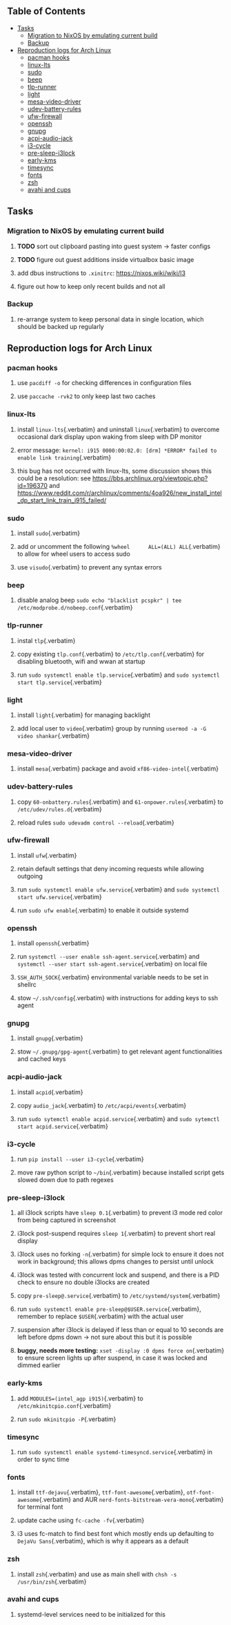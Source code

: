 ## Table of Contents
-   [Tasks](#tasks)
    -   [Migration to NixOS by emulating current
        build](#migration-to-nixos-by-emulating-current-build)
    -   [Backup](#backup)
-   [Reproduction logs for Arch
    Linux](#reproduction-logs-for-arch-linux)
    -   [pacman hooks](#pacman-hooks)
    -   [linux-lts](#linux-lts)
    -   [sudo](#sudo)
    -   [beep](#beep)
    -   [tlp-runner](#tlp-runner)
    -   [light](#light)
    -   [mesa-video-driver](#mesa-video-driver)
    -   [udev-battery-rules](#udev-battery-rules)
    -   [ufw-firewall](#ufw-firewall)
    -   [openssh](#openssh)
    -   [gnupg](#gnupg)
    -   [acpi-audio-jack](#acpi-audio-jack)
    -   [i3-cycle](#i3-cycle)
    -   [pre-sleep-i3lock](#pre-sleep-i3lock)
    -   [early-kms](#early-kms)
    -   [timesync](#timesync)
    -   [fonts](#fonts)
    -   [zsh](#zsh)
    -   [avahi and cups](#avahi-and-cups)

## Tasks

### Migration to NixOS by emulating current build

1.  **TODO** sort out clipboard pasting into guest system -\>
    faster configs

2.  **TODO** figure out guest additions inside virtualbox
    basic image

3.  add dbus instructions to `.xinitrc`: <https://nixos.wiki/wiki/I3>

4.  figure out how to keep only recent builds and not all

### Backup

1.  re-arrange system to keep personal data in single location, which
    should be backed up regularly

## Reproduction logs for Arch Linux

### pacman hooks

1.  use `pacdiff -o` for checking differences in configuration files

2.  use `paccache -rvk2` to only keep last two caches

### linux-lts

1.  install `linux-lts`{.verbatim} and uninstall `linux`{.verbatim} to
    overcome occasional dark display upon waking from sleep with DP
    monitor

2.  error message:
    `kernel: i915 0000:00:02.0: [drm] *ERROR* failed to enable link training`{.verbatim}

3.  this bug has not occurred with linux-lts, some discussion shows this
    could be a resolution: see
    <https://bbs.archlinux.org/viewtopic.php?id=196370> and
    <https://www.reddit.com/r/archlinux/comments/4oa926/new_install_intel_dp_start_link_train_i915_failed/>

### sudo

1.  install `sudo`{.verbatim}

2.  add or uncomment the following
    `%wheel      ALL=(ALL) ALL`{.verbatim} to allow for wheel users to
    access sudo

3.  use `visudo`{.verbatim} to prevent any syntax errors

### beep

1.  disable analog beep
    `sudo echo "blacklist pcspkr" | tee /etc/modprobe.d/nobeep.conf`{.verbatim}

### tlp-runner

1.  instal `tlp`{.verbatim}

2.  copy existing `tlp.conf`{.verbatim} to `/etc/tlp.conf`{.verbatim}
    for disabling bluetooth, wifi and wwan at startup

3.  run `sudo systemctl enable tlp.service`{.verbatim} and
    `sudo systemctl start tlp.service`{.verbatim}

### light

1.  install `light`{.verbatim} for managing backlight

2.  add local user to `video`{.verbatim} group by running
    `usermod -a -G video shankar`{.verbatim}

### mesa-video-driver

1.  install `mesa`{.verbatim} package and avoid
    `xf86-video-intel`{.verbatim}

### udev-battery-rules

1.  copy `60-onbattery.rules`{.verbatim} and
    `61-onpower.rules`{.verbatim} to `/etc/udev/rules.d`{.verbatim}

2.  reload rules `sudo udevadm control --reload`{.verbatim}

### ufw-firewall

1.  install `ufw`{.verbatim}

2.  retain default settings that deny incoming requests while allowing
    outgoing

3.  run `sudo systemctl enable ufw.service`{.verbatim} and
    `sudo systemctl start ufw.service`{.verbatim}

4.  run `sudo ufw enable`{.verbatim} to enable it outside systemd

### openssh

1.  install `openssh`{.verbatim}

2.  run `systemctl --user enable ssh-agent.service`{.verbatim} and
    `systemctl --user start ssh-agent.service`{.verbatim} on local file

3.  `SSH_AUTH_SOCK`{.verbatim} environmental variable needs to be set in
    shellrc

4.  stow `~/.ssh/config`{.verbatim} with instructions for adding keys to
    ssh agent

### gnupg

1.  install `gnupg`{.verbatim}

2.  stow `~/.gnupg/gpg-agent`{.verbatim} to get relevant agent
    functionalities and cached keys

### acpi-audio-jack

1.  install `acpid`{.verbatim}

2.  copy `audio_jack`{.verbatim} to `/etc/acpi/events`{.verbatim}

3.  run `sudo sytemctl enable acpid.service`{.verbatim} and
    `sudo sytemctl start acpid.service`{.verbatim}

### i3-cycle

1.  run `pip install --user i3-cycle`{.verbatim}

2.  move raw python script to `~/bin`{.verbatim} because installed
    script gets slowed down due to path regexes

### pre-sleep-i3lock

1.  all i3lock scripts have `sleep 0.1`{.verbatim} to prevent i3 mode
    red color from being captured in screenshot

2.  i3lock post-suspend requires `sleep 1`{.verbatim} to prevent short
    real display

3.  i3lock uses no forking `-n`{.verbatim} for simple lock to ensure it
    does not work in background; this allows dpms changes to persist
    until unlock

4.  i3lock was tested with concurrent lock and suspend, and there is a
    PID check to ensure no double i3locks are created

5.  copy `pre-sleep@.service`{.verbatim} to
    `/etc/systemd/system`{.verbatim}

6.  run `sudo systemctl enable pre-sleep@$USER.service`{.verbatim},
    remember to replace `$USER`{.verbatim} with the actual user

7.  suspension after i3lock is delayed if less than or equal to 10
    seconds are left before dpms down -\> not sure about this but it is
    possible

8.  **buggy, needs more testing:**
    `xset -display :0 dpms force on`{.verbatim} to ensure screen lights
    up after suspend, in case it was locked and dimmed earlier

### early-kms

1.  add `MODULES=(intel_agp i915)`{.verbatim} to
    `/etc/mkinitcpio.conf`{.verbatim}

2.  run `sudo mkinitcpio -P`{.verbatim}

### timesync

1.  run `sudo systemctl enable systemd-timesyncd.service`{.verbatim} in
    order to sync time

### fonts

1.  install `ttf-dejavu`{.verbatim}, `ttf-font-awesome`{.verbatim},
    `otf-font-awesome`{.verbatim} and AUR
    `nerd-fonts-bitstream-vera-mono`{.verbatim} for terminal font

2.  update cache using `fc-cache -fv`{.verbatim}

3.  i3 uses fc-match to find best font which mostly ends up defaulting
    to `DejaVu Sans`{.verbatim}, which is why it appears as a default

### zsh

1.  install `zsh`{.verbatim} and use as main shell with
    `chsh -s /usr/bin/zsh`{.verbatim}

### avahi and cups

1.  systemd-level services need to be initialized for this
